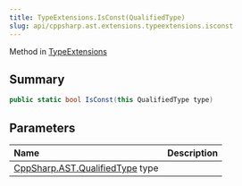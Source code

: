 ```yaml
---
title: TypeExtensions.IsConst(QualifiedType)
slug: api/cppsharp.ast.extensions.typeextensions.isconst
---
```

Method in [TypeExtensions](/api/cppsharp/ast/extensions/typeextensions)

## Summary



```csharp
public static bool IsConst(this QualifiedType type)
```

## Parameters

|Name|Description|
|:---|:---|
|[CppSharp.AST.QualifiedType](/api/cppsharp/ast/qualifiedtype) type||

